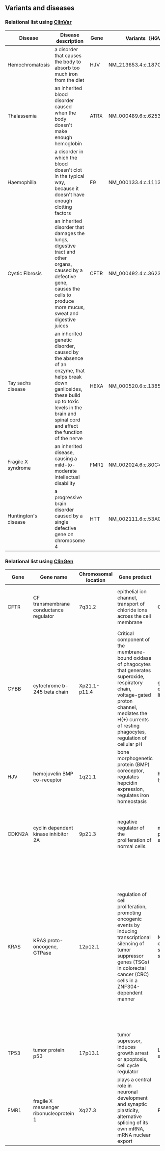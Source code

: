 ## Variants and diseases

### Relational list using [ClinVar](https://www.ncbi.nlm.nih.gov/clinvar/)

|Disease|Disease description|Gene|Variants（HGVS)|
|-------|-------------------|----|--------|
|Hemochromatosis|a disorder that causes the body to absorb too much iron from the diet|HJV|NM_213653.4:c.187C>T|
|Thalassemia|		an inherited blood disorder caused when the body doesn't make enough hemoglobin|	ATRX	|		NM_000489.6:c.6253C>T | 
|Haemophilia|		a disorder in which the blood doesn't clot in the typical way, because it doesn't have enough clotting factors|		F9|		 NM_000133.4:c.1113C>A| 
|Cystic Fibrosis|		an inherited disorder that damages the lungs, digestive tract and other organs, caused by a defective gene, causes the cells to produce more mucus, sweat and digestive juices|	CFTR	|		 NM_000492.4:c.3623del |
|Tay sachs disease|		an inherited genetic disorder, caused by the absence of an enzyme, that helps break down ganliosides, these build up to toxic levels in the brain and spinal cord and affect the function of the nerve|		HEXA |		NM_000520.6:c.1385A>T|
|Fragile X syndrome|	an inherited disease, causing a	mild-to-moderate intellectual disability|		FMR1|		NM_002024.6:c.80C>A|
|Huntington's disease|	a progressive 	brain disorder caused by a single defective gene on chromosome 4|		HTT |		NM_002111.6:c.53AGC[(41_?)] |


### Relational list using [ClinGen](https://clinicalgenome.org/)

|Gene|Gene name|Chromosomal location|Gene product|Disease|Disease description|
|----|---------|--------------------|------------|-------|-------------------|
|CFTR|CF transmembrane conductance regulator|7q31.2|epithelial ion channel, transport of chloride ions across the cell membrane|Cystic fibrosis|a genetic disorder characterized by the production of sweat with a high salt content and mucus secretions with an abnormal viscosity|		 |
|CYBB| cytochrome b-245 beta chain   |		Xp21.1-p11.4| 	Critical component of the membrane-bound oxidase of phagocytes that generates superoxide, respiratory chain, voltage-gated proton channel, mediates the H(+) currents of resting phagocytes, regulation of cellular pH	|		granulomatous disease, chronic, X-linked|	a genetic disorder in which white blood cells called phagocytes are unable to kill certain types of bacteria and fungi	 |
|HJV|		 hemojuvelin BMP co-receptor   |	1q21.1	|		bone morphogenetic protein (BMP) coreceptor, regulates hepcidin expression, regulates iron homeostasis|	hemochromatosis type 2A	|		a disease in which too much iron builds up in the body, can cause organ damage |
|CDKN2A|	cyclin dependent kinase inhibitor 2A	|	 9p21.3 |		negative regulator of the proliferation of normal cells|	melanoma-pancreatic cancer syndrome	|		an inherited cancer predisposition syndrome in which mutation carriers have an increased risk of developing malignant melanoma and/or pancreatic cancer |
|KRAS|		KRAS proto-oncogene, GTPase    |		12p12.1 |	regulation of cell proliferation, 	promoting oncogenic events by inducing transcriptional silencing of tumor suppressor genes (TSGs) in colorectal cancer (CRC) cells in a ZNF304-dependent manner|Noonan syndrome, cardiofaciocutaneous syndrome, Costello syndrome |	Noonan syndrome is a genetic disorder characterized by short stature, distinctive facial features, heart defects, bleeding problems and skeletal abnormalities, 	 Cardiofaciocutaneous Syndrome: congenital heart disease, characteristic facial features and skin abnormalities; Costello syndrome is characterized by delayed development, loose folds of skin, unusually flexible joints, heart problems, short stature, intellectual disabilities and distinctive facial features. |
|TP53|	  tumor protein p53  	|	17p13.1|		tumor supressor, induces growth arrest or apoptosis, cell cycle regulator|	Li-Fraumeni syndrome 1|	Li-Fraumeni syndrome is an inherited familial predisposition to a wide range of certain, often rare, cancers |
|	FMR1 |		fragile X messenger ribonucleoprotein 1    |	Xq27.3	|	plays a central role in neuronal development and synaptic plasticity, alternative splicing of its own mRNA, mRNA nuclear export |Fragile X syndrome|a genetic disorder characterized by mild-to-moderate intellectual disability|
